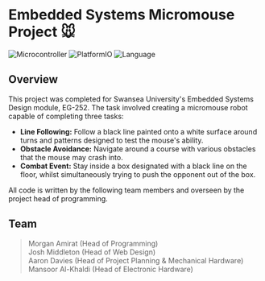 # Embedded Systems Micromouse Project 🐭

<!-- Add the nice fancy labels here -->
![Microcontroller](https://img.shields.io/badge/Raspberry_Pi_Pico-A22846?logo=raspberrypi)
![PlatformIO](https://img.shields.io/badge/PlatformIO-F5822A?logo=platformio&logoColor=white)
![Language](https://img.shields.io/badge/C++-00599C?logo=cplusplus)

## Overview

This project was completed for Swansea University's Embedded Systems Design module, EG-252. The task involved creating a micromouse robot capable of completing three tasks: 
- **Line Following:** Follow a black line painted onto a white surface around turns and patterns designed to test the mouse's ability.
- **Obstacle Avoidance:** Navigate around a course with various obstacles that the mouse may crash into.
- **Combat Event:** Stay inside a box designated with a black line on the floor, whilst simultaneously trying to push the opponent out of the box.

All code is written by the following team members and overseen by the project head of programming.

## Team

> Morgan Amirat (Head of Programming)  
> Josh Middleton (Head of Web Design)  
> Aaron Davies (Head of Project Planning & Mechanical Hardware)  
> Mansoor Al-Khaldi (Head of Electronic Hardware)  
